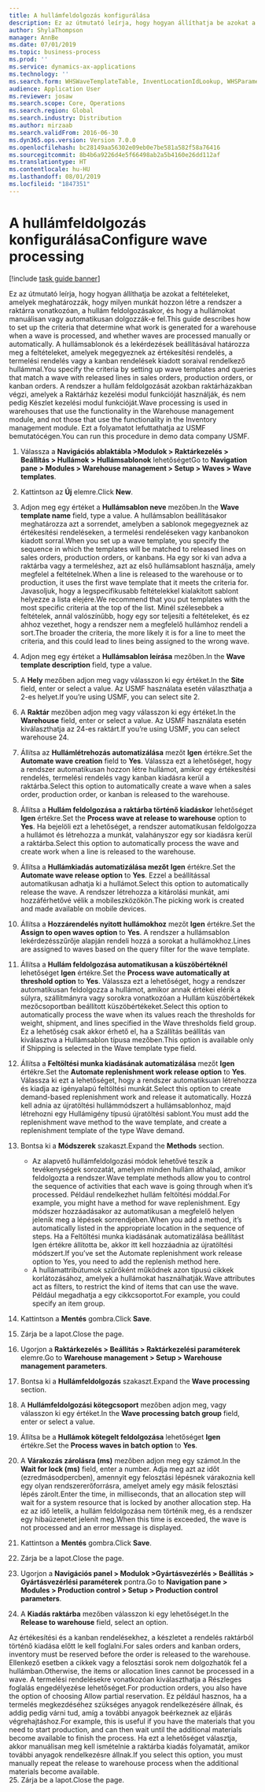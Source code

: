 ```yaml
---
title: A hullámfeldolgozás konfigurálása
description: Ez az útmutató leírja, hogy hogyan állíthatja be azokat a feltételeket, amelyek meghatározzák, hogy milyen munkát hozzon létre a rendszer a raktárra vonatkozóan, a hullám feldolgozásakor, és hogy a hullámokat manuálisan vagy automatikusan dolgozzák-e fel.
author: ShylaThompson
manager: AnnBe
ms.date: 07/01/2019
ms.topic: business-process
ms.prod: ''
ms.service: dynamics-ax-applications
ms.technology: ''
ms.search.form: WHSWaveTemplateTable, InventLocationIdLookup, WHSParameters, ProdParameters
audience: Application User
ms.reviewer: josaw
ms.search.scope: Core, Operations
ms.search.region: Global
ms.search.industry: Distribution
ms.author: mirzaab
ms.search.validFrom: 2016-06-30
ms.dyn365.ops.version: Version 7.0.0
ms.openlocfilehash: bc28149aa56302e09eb0e7be581a582f58a76416
ms.sourcegitcommit: 8b4b6a9226d4e5f66498ab2a5b4160e26dd112af
ms.translationtype: HT
ms.contentlocale: hu-HU
ms.lasthandoff: 08/01/2019
ms.locfileid: "1847351"
---
```

# <a name="configure-wave-processing"></a><span data-ttu-id="2c022-103">A hullámfeldolgozás konfigurálása</span><span class="sxs-lookup"><span data-stu-id="2c022-103">Configure wave processing</span></span>

[!include [task guide banner](../../includes/task-guide-banner.md)]

<span data-ttu-id="2c022-104">Ez az útmutató leírja, hogy hogyan állíthatja be azokat a feltételeket, amelyek meghatározzák, hogy milyen munkát hozzon létre a rendszer a raktárra vonatkozóan, a hullám feldolgozásakor, és hogy a hullámokat manuálisan vagy automatikusan dolgozzák-e fel.</span><span class="sxs-lookup"><span data-stu-id="2c022-104">This guide describes how to set up the criteria that determine what work is generated for a warehouse when a wave is processed, and whether waves are processed manually or automatically.</span></span> <span data-ttu-id="2c022-105">A hullámsablonok és a lekérdezések beállításával határozza meg a feltételeket, amelyek megegyeznek az értékesítési rendelés, a termelési rendelés vagy a kanban rendelések kiadott soraival rendelkező hullámmal.</span><span class="sxs-lookup"><span data-stu-id="2c022-105">You specify the criteria by setting up wave templates and queries that match a wave with released lines in sales orders, production orders, or kanban orders.</span></span> <span data-ttu-id="2c022-106">A rendszer a hullám feldolgozását azokban raktárházakban végzi, amelyek a Raktárház kezelési modul funkcióját használják, és nem pedig Készlet kezelési modul funkcióját.</span><span class="sxs-lookup"><span data-stu-id="2c022-106">Wave processing is used in warehouses that use the functionality in the Warehouse management module, and not those that use the functionality in the Inventory management module.</span></span> <span data-ttu-id="2c022-107">Ezt a folyamatot lefuttathatja az USMF bemutatócégen.</span><span class="sxs-lookup"><span data-stu-id="2c022-107">You can run this procedure in demo data company USMF.</span></span>

1. <span data-ttu-id="2c022-108">Válassza a **Navigációs ablaktábla >Modulok > Raktárkezelés > Beállítás > Hullámok > Hullámsablonok** lehetőséget</span><span class="sxs-lookup"><span data-stu-id="2c022-108">Go to **Navigation pane > Modules > Warehouse management > Setup > Waves > Wave templates**.</span></span>
2. <span data-ttu-id="2c022-109">Kattintson az **Új** elemre.</span><span class="sxs-lookup"><span data-stu-id="2c022-109">Click **New**.</span></span>
3. <span data-ttu-id="2c022-110">Adjon meg egy értéket a **Hullámsablon neve** mezőben.</span><span class="sxs-lookup"><span data-stu-id="2c022-110">In the **Wave template name** field, type a value.</span></span> <span data-ttu-id="2c022-111">A hullámsablon beállításakor meghatározza azt a sorrendet, amelyben a sablonok megegyeznek az értékesítési rendeléseken, a termelési rendeléseken vagy kanbanokon kiadott sorral.</span><span class="sxs-lookup"><span data-stu-id="2c022-111">When you set up a wave template, you specify the sequence in which the templates will be matched to released lines on sales orders, production orders, or kanbans.</span></span> <span data-ttu-id="2c022-112">Ha egy sor ki van adva a raktárba vagy a termeléshez, azt az első hullámsablont használja, amely megfelel a feltételnek.</span><span class="sxs-lookup"><span data-stu-id="2c022-112">When a line is released to the warehouse or to production, it uses the first wave template that it meets the criteria for.</span></span> <span data-ttu-id="2c022-113">Javasoljuk, hogy a legspecifikusabb feltételekkel kialakított sablont helyezze a lista elejére.</span><span class="sxs-lookup"><span data-stu-id="2c022-113">We recommend that you put templates with the most specific criteria at the top of the list.</span></span> <span data-ttu-id="2c022-114">Minél szélesebbek a feltételek, annál valószínűbb, hogy egy sor teljesíti a feltételeket, és ez ahhoz vezethet, hogy a rendszer nem a megfelelő hullámhoz rendeli a sort.</span><span class="sxs-lookup"><span data-stu-id="2c022-114">The broader the criteria, the more likely it is for a line to meet the criteria, and this could lead to lines being assigned to the wrong wave.</span></span>  
4. <span data-ttu-id="2c022-115">Adjon meg egy értéket a **Hullámsablon leírása** mezőben.</span><span class="sxs-lookup"><span data-stu-id="2c022-115">In the **Wave template description** field, type a value.</span></span>
5. <span data-ttu-id="2c022-116">A **Hely** mezőben adjon meg vagy válasszon ki egy értéket.</span><span class="sxs-lookup"><span data-stu-id="2c022-116">In the **Site** field, enter or select a value.</span></span> <span data-ttu-id="2c022-117">Az USMF használata esetén választhatja a 2-es helyet.</span><span class="sxs-lookup"><span data-stu-id="2c022-117">If you’re using USMF, you can select site 2.</span></span>  
6. <span data-ttu-id="2c022-118">A **Raktár** mezőben adjon meg vagy válasszon ki egy értéket.</span><span class="sxs-lookup"><span data-stu-id="2c022-118">In the **Warehouse** field, enter or select a value.</span></span> <span data-ttu-id="2c022-119">Az USMF használata esetén kiválaszthatja az 24-es raktárt.</span><span class="sxs-lookup"><span data-stu-id="2c022-119">If you’re using USMF, you can select warehouse 24.</span></span>  
7. <span data-ttu-id="2c022-120">Állítsa az **Hullámlétrehozás automatizálása** mezőt **Igen** értékre.</span><span class="sxs-lookup"><span data-stu-id="2c022-120">Set the **Automate wave creation** field to **Yes**.</span></span> <span data-ttu-id="2c022-121">Válassza ezt a lehetőséget, hogy a rendszer automatikusan hozzon létre hullámot, amikor egy értékesítési rendelés, termelési rendelés vagy kanban kiadásra kerül a raktárba.</span><span class="sxs-lookup"><span data-stu-id="2c022-121">Select this option to automatically create a wave when a sales order, production order, or kanban is released to the warehouse.</span></span>  
8. <span data-ttu-id="2c022-122">Állítsa a **Hullám feldolgozása a raktárba történő kiadáskor** lehetőséget **Igen** értékre.</span><span class="sxs-lookup"><span data-stu-id="2c022-122">Set the **Process wave at release to warehouse** option to **Yes**.</span></span> <span data-ttu-id="2c022-123">Ha bejelöli ezt a lehetőséget, a rendszer automatikusan feldolgozza a hullámot és létrehozza a munkát, valahányszor egy sor kiadásra kerül a raktárba.</span><span class="sxs-lookup"><span data-stu-id="2c022-123">Select this option to automatically process the wave and create work when a line is released to the warehouse.</span></span>  
9. <span data-ttu-id="2c022-124">Állítsa a **Hullámkiadás automatizálása mezőt** **Igen** értékre.</span><span class="sxs-lookup"><span data-stu-id="2c022-124">Set the **Automate wave release option** to **Yes**.</span></span> <span data-ttu-id="2c022-125">Ezzel a beállítással automatikusan adhatja ki a hullámot.</span><span class="sxs-lookup"><span data-stu-id="2c022-125">Select this option to automatically release the wave.</span></span> <span data-ttu-id="2c022-126">A rendszer létrehozza a kitárolási munkát, ami hozzáférhetővé vélik a mobileszközökön.</span><span class="sxs-lookup"><span data-stu-id="2c022-126">The picking work is created and made available on mobile devices.</span></span>  
10. <span data-ttu-id="2c022-127">Állítsa a **Hozzárendelés nyitott hullámokhoz** mezőt **Igen** értékre.</span><span class="sxs-lookup"><span data-stu-id="2c022-127">Set the **Assign to open waves option** to **Yes**.</span></span> <span data-ttu-id="2c022-128">A rendszer a hullámsablon lekérdezésszűrője alapján rendeli hozzá a sorokat a hullámokhoz.</span><span class="sxs-lookup"><span data-stu-id="2c022-128">Lines are assigned to waves based on the query filter for the wave template.</span></span>  
11. <span data-ttu-id="2c022-129">Állítsa a **Hullám feldolgozása automatikusan a küszöbértéknél** lehetőséget **Igen** értékre.</span><span class="sxs-lookup"><span data-stu-id="2c022-129">Set the **Process wave automatically at threshold option** to **Yes**.</span></span> <span data-ttu-id="2c022-130">Válassza ezt a lehetőséget, hogy a rendszer automatikusan feldolgozza a hullámot, amikor annak értékei elérik a súlyra, szállítmányra vagy sorokra vonatkozóan a Hullám küszöbértékek mezőcsoportban beállított küszöbértékeket.</span><span class="sxs-lookup"><span data-stu-id="2c022-130">Select this option to automatically process the wave when its values reach the thresholds for weight, shipment, and lines specified in the Wave thresholds field group.</span></span> <span data-ttu-id="2c022-131">Ez a lehetőség csak akkor érhető el, ha a Szállítás beállítás van kiválasztva a Hullámsablon típusa mezőben.</span><span class="sxs-lookup"><span data-stu-id="2c022-131">This option is available only if Shipping is selected in the Wave template type field.</span></span>  
12. <span data-ttu-id="2c022-132">Állítsa a **Feltöltési munka kiadásának automatizálása** mezőt **Igen** értékre.</span><span class="sxs-lookup"><span data-stu-id="2c022-132">Set the **Automate replenishment work release option** to **Yes**.</span></span> <span data-ttu-id="2c022-133">Válassza ki ezt a lehetőséget, hogy a rendszer automatiksuan létrehozza és kiadja az igényalapú feltöltési munkát.</span><span class="sxs-lookup"><span data-stu-id="2c022-133">Select this option to create demand-based replenishment work and release it automatically.</span></span> <span data-ttu-id="2c022-134">Hozzá kell adnia az újratöltési hullámmódszert a hullámsablonhoz, majd létrehozni egy Hullámigény típusú újratöltési sablont.</span><span class="sxs-lookup"><span data-stu-id="2c022-134">You must add the replenishment wave method to the wave template, and create a replenishment template of the type Wave demand.</span></span>  
13. <span data-ttu-id="2c022-135">Bontsa ki a **Módszerek** szakaszt.</span><span class="sxs-lookup"><span data-stu-id="2c022-135">Expand the **Methods** section.</span></span>

    - <span data-ttu-id="2c022-136">Az alapvető hullámfeldolgozási módok lehetővé teszik a tevékenységek sorozatát, amelyen minden hullám áthalad, amikor feldolgozta a rendszer.</span><span class="sxs-lookup"><span data-stu-id="2c022-136">Wave template methods allow you to control the sequence of activities that each wave is going through when it’s processed.</span></span> <span data-ttu-id="2c022-137">Például rendelkezhet hullám feltöltési móddal.</span><span class="sxs-lookup"><span data-stu-id="2c022-137">For example, you might have a method for wave replenishment.</span></span> <span data-ttu-id="2c022-138">Egy módszer hozzáadásakor az automatikusan a megfelelő helyen jelenik meg a lépések sorrendjében.</span><span class="sxs-lookup"><span data-stu-id="2c022-138">When you add a method, it’s automatically listed in the appropriate location in the sequence of steps.</span></span> <span data-ttu-id="2c022-139">Ha a Feltöltési munka kiadásának automatizálása beállítást Igen értékre állította be, akkor itt kell hozzáadnia az újratöltési módszert.</span><span class="sxs-lookup"><span data-stu-id="2c022-139">If you’ve set the Automate replenishment work release option to Yes, you need to add the replenish method here.</span></span>  
    - <span data-ttu-id="2c022-140">A hullámattribútumok szűrőként működnek azon típusú cikkek korlátozásához, amelyek a hullámokat használhatják.</span><span class="sxs-lookup"><span data-stu-id="2c022-140">Wave attributes act as filters, to restrict the kind of items that can use the wave.</span></span> <span data-ttu-id="2c022-141">Például megadhatja a egy cikkcsoportot.</span><span class="sxs-lookup"><span data-stu-id="2c022-141">For example, you could specify an item group.</span></span>  
14. <span data-ttu-id="2c022-142">Kattintson a **Mentés** gombra.</span><span class="sxs-lookup"><span data-stu-id="2c022-142">Click **Save**.</span></span>
15. <span data-ttu-id="2c022-143">Zárja be a lapot.</span><span class="sxs-lookup"><span data-stu-id="2c022-143">Close the page.</span></span>
16. <span data-ttu-id="2c022-144">Ugorjon a **Raktárkezelés > Beállítás > Raktárkezelési paraméterek** elemre.</span><span class="sxs-lookup"><span data-stu-id="2c022-144">Go to **Warehouse management > Setup > Warehouse management parameters**.</span></span>
17. <span data-ttu-id="2c022-145">Bontsa ki a **Hullámfeldolgozás** szakaszt.</span><span class="sxs-lookup"><span data-stu-id="2c022-145">Expand the **Wave processing** section.</span></span>
18. <span data-ttu-id="2c022-146">A **Hullámfeldolgozási kötegcsoport** mezőben adjon meg, vagy válasszon ki egy értéket.</span><span class="sxs-lookup"><span data-stu-id="2c022-146">In the **Wave processing batch group** field, enter or select a value.</span></span>
19. <span data-ttu-id="2c022-147">Állítsa be a **Hullámok kötegelt feldolgozása** lehetőséget **Igen** értékre.</span><span class="sxs-lookup"><span data-stu-id="2c022-147">Set the **Process waves in batch option** to **Yes**.</span></span>
20. <span data-ttu-id="2c022-148">A **Várakozás zárolásra (ms)** mezőben adjon meg egy számot.</span><span class="sxs-lookup"><span data-stu-id="2c022-148">In the **Wait for lock (ms)** field, enter a number.</span></span> <span data-ttu-id="2c022-149">Adja meg azt az időt (ezredmásodpercben), amennyit egy felosztási lépésnek várakoznia kell egy olyan rendszererőforrásra, amelyet amely egy másik felosztási lépés zárolt.</span><span class="sxs-lookup"><span data-stu-id="2c022-149">Enter the time, in milliseconds, that an allocation step will wait for a system resource that is locked by another allocation step.</span></span> <span data-ttu-id="2c022-150">Ha ez az idő letelik, a hullám feldolgozása nem történik meg, és a rendszer egy hibaüzenetet jelenít meg.</span><span class="sxs-lookup"><span data-stu-id="2c022-150">When this time is exceeded, the wave is not processed and an error message is displayed.</span></span>  
21. <span data-ttu-id="2c022-151">Kattintson a **Mentés** gombra.</span><span class="sxs-lookup"><span data-stu-id="2c022-151">Click **Save**.</span></span>
22. <span data-ttu-id="2c022-152">Zárja be a lapot.</span><span class="sxs-lookup"><span data-stu-id="2c022-152">Close the page.</span></span>
23. <span data-ttu-id="2c022-153">Ugorjon a **Navigációs panel > Modulok >Gyártásvezérlés > Beállítás > Gyártásvezérlési paraméterek** pontra.</span><span class="sxs-lookup"><span data-stu-id="2c022-153">Go to **Navigation pane > Modules > Production control > Setup > Production control parameters**.</span></span>
24. <span data-ttu-id="2c022-154">A **Kiadás raktárba** mezőben válasszon ki egy lehetőséget.</span><span class="sxs-lookup"><span data-stu-id="2c022-154">In the **Release to warehouse** field, select an option.</span></span>

<span data-ttu-id="2c022-155">Az értékesítési és a kanban rendelésekhez, a készletet a rendelés raktárból történő kiadása előtt le kell foglalni.</span><span class="sxs-lookup"><span data-stu-id="2c022-155">For sales orders and kanban orders, inventory must be reserved before the order is released to the warehouse.</span></span> <span data-ttu-id="2c022-156">Ellenkező esetben a cikkek vagy a felosztási sorok nem dolgozhatók fel a hullámban.</span><span class="sxs-lookup"><span data-stu-id="2c022-156">Otherwise, the items or allocation lines cannot be processed in a wave.</span></span> <span data-ttu-id="2c022-157">A termelési rendelésekre vonatkozóan kiválaszthatja a Részleges foglalás engedélyezése lehetőséget.</span><span class="sxs-lookup"><span data-stu-id="2c022-157">For production orders, you also have the option of choosing Allow partial reservation.</span></span> <span data-ttu-id="2c022-158">Ez például hasznos, ha a termelés megkezdéséhez szükséges anyagok rendelkezésére állnak, és addig pedig várni tud, amíg a további anyagok beérkeznek az eljárás végrehajtáshoz.</span><span class="sxs-lookup"><span data-stu-id="2c022-158">For example, this is useful if you have the materials that you need to start production, and can then wait until the additional materials become available to finish the process.</span></span> <span data-ttu-id="2c022-159">Ha ezt a lehetőséget választja, akkor manuálisan meg kell ismételnie a raktárba kiadás folyamatát, amikor további anyagok rendelkezésre állnak.</span><span class="sxs-lookup"><span data-stu-id="2c022-159">If you select this option, you must manually repeat the release to warehouse process when the additional materials become available.</span></span>  
25. <span data-ttu-id="2c022-160">Zárja be a lapot.</span><span class="sxs-lookup"><span data-stu-id="2c022-160">Close the page.</span></span>

